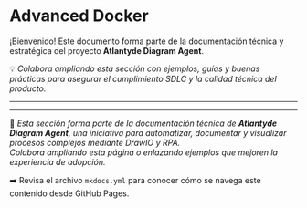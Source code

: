 # Advanced Docker

¡Bienvenido! Este documento forma parte de la documentación técnica y estratégica del proyecto **Atlantyde Diagram Agent**.

💡 _Colabora ampliando esta sección con ejemplos, guías y buenas prácticas para asegurar el cumplimiento SDLC y la calidad técnica del producto._

---


---

🔧 _Esta sección forma parte de la documentación técnica de **Atlantyde Diagram Agent**, una iniciativa para automatizar, documentar y visualizar procesos complejos mediante DrawIO y RPA.  
Colabora ampliando esta página o enlazando ejemplos que mejoren la experiencia de adopción._

➡️ Revisa el archivo `mkdocs.yml` para conocer cómo se navega este contenido desde GitHub Pages.
